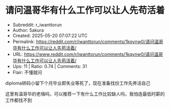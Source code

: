 # 请问温哥华有什么工作可以让人先苟活着

- Subreddit: r_iwanttorun
- Author: 5akura
- Created: 2025-05-20 07:07:22 UTC
- Permalink: https://reddit.com/r/iwanttorun/comments/1kqynw0/请问温哥华有什么工作可以让人先苟活着/
- URL: https://www.reddit.com/r/iwanttorun/comments/1kqynw0/请问温哥华有什么工作可以让人先苟活着/
- Ups: 11 | Ratio: 0.74 | Comments: 31
- Flair: 不懂就问


diploma转码小留下个月毕业即失业等死了，现在准备找份工作先养活自己

这里有温哥华的老嗨吗，可以推荐一下有什么工作比较缺人吗，我怕连最低时薪的工作都找不到

